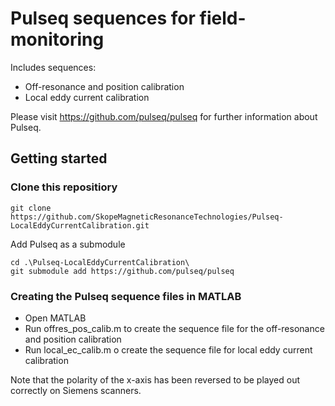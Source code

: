 # Pulseq sequences for field-monitoring

Includes sequences:

 - Off-resonance and position calibration
 - Local eddy current calibration

Please visit https://github.com/pulseq/pulseq for further information about Pulseq.

## Getting started

### Clone this repositiory 

    git clone https://github.com/SkopeMagneticResonanceTechnologies/Pulseq-LocalEddyCurrentCalibration.git

Add Pulseq as a submodule

    cd .\Pulseq-LocalEddyCurrentCalibration\
    git submodule add https://github.com/pulseq/pulseq
    
### Creating the Pulseq sequence files in MATLAB  

 - Open MATLAB 
 - Run offres_pos_calib.m to create the sequence file for the off-resonance and position calibration
 - Run local_ec_calib.m o create the sequence file for local eddy current calibration

Note that the polarity of the x-axis has been reversed to be played out correctly on Siemens scanners.
